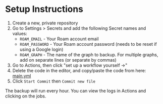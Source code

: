 # Setup Instructions

1. Create a new, private repository
2. Go to Settings > Secrets and add the following Secret names and values:
    - `ROAM_EMAIL` - Your Roam account email
    - `ROAM_PASSWORD` - Your Roam account password (needs to be reset if using a Google login)
    - `ROAM_GRAPH` - The name of the graph to backup. For multiple graphs, add on separate lines (or separate by commas)
3. Go to Actions, then click "set up a workflow yourself →"
4. Delete the code in the editor, and copy/paste the code from here: [main.yml](https://raw.githubusercontent.com/everruler12/roam2github-actions/main/.github/workflows/main.yml)
5. Click `Start Commit` then `Commit new file`

The backup will run every hour. You can view the logs in Actions and clicking on the jobs.
